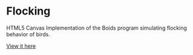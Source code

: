 Flocking
========

HTML5 Canvas Implementation of the Boids program simulating flocking behavior of birds.

[View it here](http://nuterian.github.com/Flocking/)
